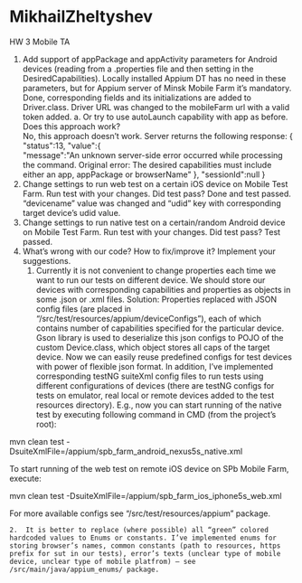 # MikhailZheltyshev
HW 3 Mobile TA

1.	Add support of appPackage and appActivity parameters for Android devices (reading from a .properties file and then setting in the    DesiredCapabilities). Locally installed Appium DT has no need in these parameters, but for Appium server of Minsk Mobile Farm it’s      mandatory.
        Done, corresponding fields and its initializations are added to Driver.class. Driver URL was changed to the mobileFarm url with a valid token added.
a.	Or try to use autoLaunch capability with app as before. Does this approach work?    
    No, this approach doesn’t work. Server returns the following response:
    {  
    "status":13,
    "value":{  
          "message":"An unknown server-side error occurred while processing the command. Original error: The desired capabilities must  include either an app, appPackage or browserName"
       },
       "sessionId":null
    }
2.	Change settings to run web test on a certain iOS device on Mobile Test Farm. Run test with your changes. Did test pass?
Done and test passed. “devicename” value was changed and “udid” key with corresponding target device’s udid value.
3.	Change settings to run native test on a certain/random Android device on Mobile Test Farm. Run test with your changes. Did test pass?
Test passed. 
4.	What’s wrong with our code? How to fix/improve it? Implement your suggestions.
    1.	Currently it is not convenient to change properties each time we want to run our tests on different device. We should store our devices with corresponding capabilities and properties as objects in some .json or .xml files.
    Solution:
    Properties replaced with JSON config files (are placed in “/src/test/resources/appium/deviceConfigs”), each of which contains number of capabilities specified for the particular device. Gson library is used to deserialize this json configs to POJO of the custom Device.class, which object stores all caps of the target device. 
    Now we can easily reuse predefined configs for test devices with power of flexible json format. 
In addition, I’ve implemented corresponding testNG suiteXml config files to run tests using different configurations of devices (there are testNG configs for tests on emulator, real local or remote devices added to the test resources directory). E.g., now you can start running of the native test by executing following command in CMD (from the project’s root):

mvn clean test -DsuiteXmlFile=/appium/spb_farm_android_nexus5s_native.xml

To start running of the web test on remote iOS device on SPb Mobile Farm, execute:

mvn clean test -DsuiteXmlFile=/appium/spb_farm_ios_iphone5s_web.xml

For more available configs see “/src/test/resources/appium” package.

    2.	It is better to replace (where possible) all “green” colored hardcoded values to Enums or constants. I’ve implemented enums for storing browser’s names, common constants (path to resources, https prefix for sut in our tests), error’s texts (unclear type of mobile device, unclear type of mobile platfrom) – see /src/main/java/appium_enums/ package. 
